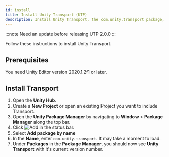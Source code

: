 ```yaml
---
id: install
title: Install Unity Transport (UTP)
description: Install Unity Transport, the com.unity.transport package, using the Package Manager.
---
```


:::note
Need an update before releasing UTP 2.0.0
:::

Follow these instructions to install Unity Transport.

## Prerequisites

You need Unity Editor version 2020.1.2f1 or later.

## Install Transport

1. Open the **Unity Hub**.
1. Create a **New Project** or open an existing Project you want to include Transport.
2. Open the **Unity Package Manager** by navigating to **Window** > **Package Manager** along the top bar.
3. Click ![Add](/img/add.png) in the status bar.
4. Select **Add package by name**
5. In the **Name**, enter `com.unity.transport`. It may take a moment to load.
6. Under **Packages** in the **Package Manager**, you should now see **Unity Transport** with it's current version number.